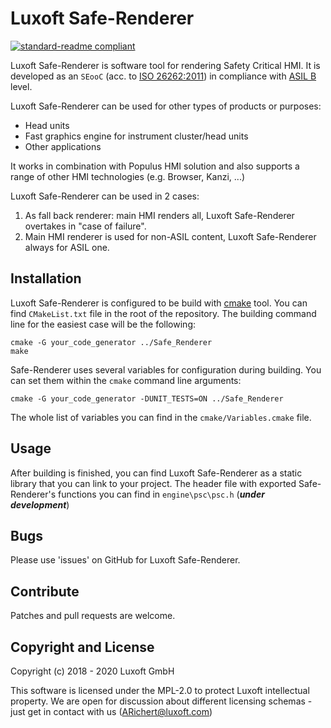 # Luxoft Safe-Renderer

[![standard-readme compliant](https://img.shields.io/badge/readme%20style-standard-brightgreen.svg?style=flat-square)](https://github.com/RichardLitt/standard-readme)

Luxoft Safe-Renderer is software tool for rendering Safety Critical HMI.
It is developed as an `SEooC` (acc. to [ISO 26262:2011](https://en.wikipedia.org/wiki/ISO_26262)) in compliance with [ASIL B](https://en.wikipedia.org/wiki/Automotive_Safety_Integrity_Level) level.

Luxoft Safe-Renderer can be used for other types of products or purposes:
- Head units
- Fast graphics engine for instrument cluster/head units
- Other applications

It works in combination with Populus HMI solution and also supports a range of other HMI technologies (e.g. Browser, Kanzi, ...)

Luxoft Safe-Renderer can be used in 2 cases:
1. As fall back renderer: main HMI renders all, Luxoft Safe-Renderer overtakes in "case of failure".
2. Main HMI renderer is used for non-ASIL content, Luxoft Safe-Renderer always for ASIL one.

## Installation

Luxoft Safe-Renderer is configured to be build with [cmake](https://cmake.org/) tool.
You can find `CMakeList.txt` file in the root of the repository.
The building command line for the easiest case will be the following:

    cmake -G your_code_generator ../Safe_Renderer
    make

Safe-Renderer uses several variables for configuration during building.
You can set them within the `cmake` command line arguments:

    cmake -G your_code_generator -DUNIT_TESTS=ON ../Safe_Renderer

The whole list of variables you can find in the `cmake/Variables.cmake` file.

## Usage

After building is finished, you can find Luxoft Safe-Renderer as a static library that you can link to your project.
The header file with exported Safe-Renderer's functions you can find in `engine\psc\psc.h` (***under development***)

## Bugs
Please use 'issues' on GitHub for Luxoft Safe-Renderer.

## Contribute
Patches and pull requests are welcome.

## Copyright and License
Copyright (c) 2018 - 2020 Luxoft GmbH

This software is licensed under the MPL-2.0 to protect Luxoft intellectual property. We are open for discussion about different licensing schemas - just get in contact with us (ARichert@luxoft.com)
